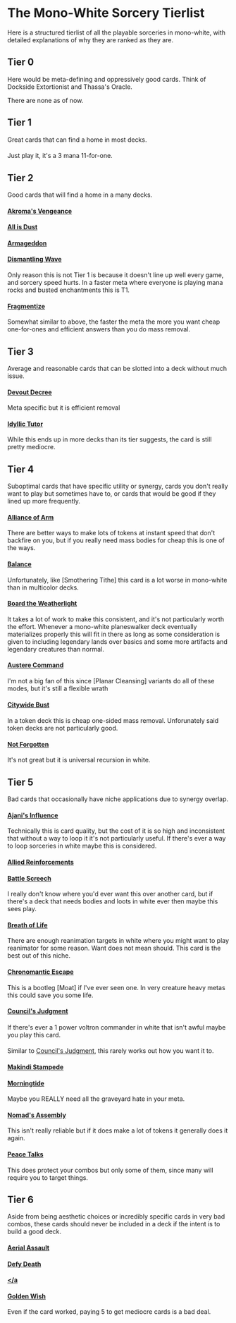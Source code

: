 # The Mono-White Sorcery Tierlist
 Here is a structured tierlist of all the playable sorceries in mono-white, with detailed explanations of why they are ranked as they are.

 ## Tier 0
Here would be meta-defining and oppressively good cards. Think of Dockside Extortionist and Thassa's Oracle.

There are none as of now.

## Tier 1
Great cards that can find a home in most decks.
#### <a href="https://scryfall.com/card/znr/12/emerias-call-emeria-shattered-skyclave"></a>
#### <a href="https://scryfall.com/card/hou/15/hour-of-revelation"></a>
Just play it, it's a 3 mana 11-for-one.
#### <a href="https://scryfall.com/card/znr/30/ondu-inversion-ondu-skyruins"></a>
#### <a href="https://scryfall.com/card/soi/32/open-the-armory"></a>
#### <a href=""></a>
#### <a href=""></a>
#### <a href=""></a>
#### <a href=""></a>
#### <a href=""></a>
#### <a href=""></a>
#### <a href=""></a>
#### <a href=""></a>
#### <a href=""></a>
#### <a href=""></a>
#### <a href=""></a>
#### <a href=""></a>
#### <a href=""></a>
#### <a href=""></a>
#### <a href=""></a>
#### <a href=""></a>
#### <a href=""></a>
#### <a href=""></a>
#### <a href=""></a>
#### <a href=""></a>
#### <a href=""></a>
#### <a href=""></a>
#### <a href=""></a>

## Tier 2
Good cards that will find a home in a many decks.
#### <a href="https://scryfall.com/card/ons/2/akromas-vengeance">Akroma's Vengeance</a> 
#### <a href="https://scryfall.com/card/roe/1/all-is-dust">All is Dust</a>
#### <a href="https://scryfall.com/card/leb/2/armageddon">Armageddon</a>
#### <a href="https://scryfall.com/card/c20/25/dismantling-wave">Dismantling Wave</a>
Only reason this is not Tier 1 is because it doesn't line up well every game, and sorcery speed hurts. In a faster meta where everyone is playing mana rocks and busted enchantments this is T1.
#### <a href="https://scryfall.com/card/kld/14/fragmentize">Fragmentize</a>
Somewhat similar to above, the faster the meta the more you want cheap one-for-ones and efficient answers than you do mass removal.
#### <a href="https://scryfall.com/card/eve/7/hallowed-burial"></a>
#### <a href="https://scryfall.com/card/m10/24/planar-cleansing"></a>
#### <a href=""></a>
#### <a href=""></a>
#### <a href=""></a>
#### <a href=""></a>
#### <a href=""></a>
#### <a href=""></a>
#### <a href=""></a>
#### <a href=""></a>
#### <a href=""></a>
#### <a href=""></a>
#### <a href=""></a>
#### <a href=""></a>
#### <a href=""></a>
#### <a href=""></a>
#### <a href=""></a>
#### <a href=""></a>
#### <a href=""></a>


## Tier 3
Average and reasonable cards that can be slotted into a deck without much issue.

#### <a href="https://scryfall.com/card/usg/6/catastrophe"></a>
#### <a href="https://scryfall.com/card/c20/83/cleansing-nova"></a>
#### <a href="https://scryfall.com/card/m12/12/day-of-judgment"></a>
#### <a href="https://scryfall.com/card/scg/8/decree-of-justice"></a>
#### <a href="https://scryfall.com/card/c20/86/descend-upon-the-sinful"></a>
#### <a href="https://scryfall.com/card/m20/13/devout-decree">Devout Decree</a>
Meta specific but it is efficient removal
#### <a href="https://scryfall.com/card/akh/210/dusk-dawn"></a>
#### <a href="https://scryfall.com/card/bok/4/final-judgment"></a>
#### <a href="https://scryfall.com/card/por/17/gift-of-estates"></a>
#### <a href="https://scryfall.com/card/mor/12/idyllic-tutor">Idyllic Tutor</a>
While this ends up in more decks than its tier suggests, the card is still pretty mediocre.
#### <a href="https://scryfall.com/card/m10/21/open-the-vaults"></a>
#### <a href=""></a>
#### <a href=""></a>
#### <a href=""></a>
#### <a href=""></a>
#### <a href=""></a>
#### <a href=""></a>
#### <a href=""></a>
#### <a href=""></a>
#### <a href=""></a>
#### <a href=""></a>
#### <a href=""></a>
#### <a href=""></a>
#### <a href=""></a>

## Tier 4
Suboptimal cards that have specific utility or synergy, cards you don't really want to play but sometimes have to, or cards that would be good if they lined up more frequently.
#### <a href="https://scryfall.com/card/cmd/4/alliance-of-arms">Alliance of Arm</a>
There are better ways to make lots of tokens at instant speed that don't backfire on you, but if you really need mass bodies for cheap this is one of the ways.
#### <a href="https://scryfall.com/card/akh/4/approach-of-the-second-sun"></a>
#### <a href="https://scryfall.com/card/leb/3/balance">Balance</a>
Unfortunately, like [Smothering Tithe] this card is a lot worse in mono-white than in multicolor decks.
#### <a href="https://scryfall.com/card/dom/8/board-the-weatherlight">Board the Weatherlight</a>
It takes a lot of work to make this consistent, and it's not particularly worth the effort. Whenever a mono-white planeswalker deck eventually materializes properly this will fit in there as long as some consideration is given to including legendary lands over basics and some more artifacts and legendary creatures than normal.
#### <a href="https://scryfall.com/card/lrw/3/austere-command">Austere Command</a>
I'm not a big fan of this since [Planar Cleansing] variants do all of these modes, but it's still a flexible wrath
#### <a href="https://scryfall.com/card/kld/15/fumigate"></a>
#### <a href="https://scryfall.com/card/exo/3/cataclysm"></a>
#### <a href="https://scryfall.com/card/ogw/16/call-the-gatewatch"></a>
#### <a href="https://scryfall.com/card/c20/82/citywide-bust">Citywide Bust</a>

#### <a href="https://scryfall.com/card/tor/3/cleansing-meditation"></a>
#### <a href="https://scryfall.com/card/emn/20/deploy-the-gatewatch"></a>
#### <a href="https://scryfall.com/card/drk/5/dust-to-dust"></a>
#### <a href="https://scryfall.com/card/avr/20/entreat-the-angels"></a>
#### <a href="https://scryfall.com/card/uds/9/flicker"></a>
#### <a href="https://scryfall.com/card/rav/21/hour-of-reckoning"></a>
In a token deck this is cheap one-sided mass removal. Unforunately said token decks are not particularly good. 
#### <a href="https://scryfall.com/card/ody/28/kirtars-wrath"></a>
#### <a href="https://scryfall.com/card/con/11/martial-coup"></a>
#### <a href="https://scryfall.com/card/drk/12/martyrs-cry"></a>
#### <a href="https://scryfall.com/card/shm/13/mine-excavation"></a>
#### <a href="https://scryfall.com/card/soi/30/not-forgotten">Not Forgotten</a>
It's not great but it is universal recursion in white.
#### <a href="https://scryfall.com/card/roe/40/oust"></a>
#### <a href="https://scryfall.com/card/mbs/15/phyrexian-rebirth"></a>
#### <a href="https://scryfall.com/card/usg/31/planar-birth"></a>
#### <a href="https://scryfall.com/card/bfz/42/planar-outburst"></a>
#### <a href=""></a>
#### <a href=""></a>
#### <a href=""></a>
#### <a href=""></a>
#### <a href=""></a>
#### <a href=""></a>
#### <a href=""></a>
#### <a href=""></a>

## Tier 5
Bad cards that occasionally have niche applications due to synergy overlap.

#### <a href="https://scryfall.com/card/m19/282/ajanis-influence">Ajani's Influence</a> 
Technically this is card quality, but the cost of it is so high and inconsistent that without a way to loop it it's not particularly useful. If there's ever a way to loop sorceries in white maybe this is considered.
#### <a href="https://scryfall.com/card/ogw/15/allied-reinforcements">Allied Reinforcements</a>
#### <a href="https://scryfall.com/card/ody/10/balancing-act"></a>
#### <a href="https://scryfall.com/card/jud/3/battle-screech">Battle Screech</a>
I really don't know where you'd ever want this over another card, but if there's a deck that needs bodies and loots in white ever then maybe this sees play.
#### <a href="https://scryfall.com/card/por/10/breath-of-life">Breath of Life</a>
There are enough reanimation targets in white where you might want to play reanimator for some reason. Want does not mean should. This card is the best out of this niche.
#### <a href="https://scryfall.com/card/fut/4/chronomantic-escape">Chronomantic Escape</a>
This is a bootleg [Moat] if I've ever seen one. In very creature heavy metas this could save you some life.
#### <a href="https://scryfall.com/card/chk/6/cleanfall"></a>
#### <a href="https://scryfall.com/card/plist/12/councils-judgment">Council's Judgment</a>
#### <a href="https://scryfall.com/card/inv/13/death-or-glory"></a>
#### <a href="https://scryfall.com/card/soi/12/declaration-in-stone"></a>
#### <a href="https://scryfall.com/card/c14/6/deploy-to-the-front"></a>
#### <a href="https://scryfall.com/card/m14/16/devout-invocation"></a>
#### <a href="https://scryfall.com/card/scg/9/dimensional-breach"></a>
#### <a href="https://scryfall.com/card/isd/10/divine-reckoning"></a>
#### <a href="https://scryfall.com/card/c18/2/empyrial-storm"></a>
#### <a href="https://scryfall.com/card/ktk/8/end-hostilities"></a>
#### <a href="https://scryfall.com/card/sok/9/enduring-ideal"></a>
#### <a href="https://scryfall.com/card/me3/11/false-defeat"></a>
#### <a href="https://scryfall.com/card/c14/7/fell-the-mighty"></a>
If there's ever a 1 power voltron commander in white that isn't awful maybe you play this card.
#### <a href="https://scryfall.com/card/war/12/finale-of-glory"></a>
#### <a href="https://scryfall.com/card/c17/4/fortunate-few"></a>
Similar to <a href="https://scryfall.com/card/plist/12/councils-judgment">Council's Judgment</a>, this rarely works out how you want it to.
#### <a href="https://scryfall.com/card/znr/26/makindi-stampede-makindi-mesas">Makindi Stampede</a>
#### <a href="https://scryfall.com/card/pls/10/march-of-souls"></a>
#### <a href="https://scryfall.com/card/shm/12/mass-calcify"></a>
#### <a href="https://scryfall.com/card/tor/10/morningtide">Morningtide</a>
Maybe you REALLY need all the graveyard hate in your meta.
#### <a href="https://scryfall.com/card/roe/39/nomads-assembly">Nomad's Assembly</a>
This isn't really reliable but if it does make a lot of tokens it generally does it again.
#### <a href="https://scryfall.com/card/vis/15/peace-talks">Peace Talks</a>
This does protect your combos but only some of them, since many will require you to target things.
#### <a href=""></a>
#### <a href=""></a>
#### <a href=""></a>
#### <a href=""></a>
#### <a href=""></a>
#### <a href=""></a>
#### <a href=""></a>
#### <a href=""></a>
#### <a href=""></a>
#### <a href=""></a>
#### <a href=""></a>
#### <a href=""></a>

## Tier 6
Aside from being aesthetic choices or incredibly specific cards in very bad combos, these cards should never be included in a deck if the intent is to build a good deck.

#### <a href="https://scryfall.com/card/jmp/80/aerial-assault">Aerial Assault</a>
#### <a href="https://scryfall.com/card/ody/2/ancestral-tribute"></a>
#### <a href="https://scryfall.com/card/por/2/angelic-blessing"></a>
#### <a href="https://scryfall.com/card/gtc/2/angelic-edict"></a>
#### <a href="https://scryfall.com/card/soi/3/angelic-purge"></a>
#### <a href="https://scryfall.com/card/dka/1/archangels-light"></a>
#### <a href="https://scryfall.com/card/p02/14/bargain"></a>
#### <a href="https://scryfall.com/card/m21/322/basris-aegis"></a>
#### <a href="https://scryfall.com/card/m21/10/basris-solidarity"></a>
#### <a href="https://scryfall.com/card/gpt/3/benediction-of-moons"></a>
#### <a href="https://scryfall.com/card/pcy/4/blessed-wind"></a>
#### <a href="https://scryfall.com/card/mir/5/blinding-light"></a>
#### <a href="https://scryfall.com/card/bbd/26/bring-down"></a>
#### <a href="https://scryfall.com/card/war/6/bond-of-discipline"></a>
#### <a href="https://scryfall.com/card/rna/5/bring-to-trial"></a>
#### <a href="https://scryfall.com/card/dom/9/call-the-cavalry"></a>
#### <a href="https://scryfall.com/card/cmr/15/captains-call"></a>
#### <a href="https://scryfall.com/card/soi/10/chaplains-blessing"></a>
#### <a href="https://scryfall.com/card/mma/9/cenns-enlistment"></a>
#### <a href="https://scryfall.com/card/drk/4/cleansing"></a>
#### <a href="https://scryfall.com/card/rix/4/cleansing-ray"></a>
#### <a href="https://scryfall.com/card/emn/17/collective-effort"></a>
#### <a href="https://scryfall.com/card/zen/8/conquerors-pledge"></a>
#### <a href="https://scryfall.com/card/c15/66/dawn-to-dusk"></a>
#### <a href="https://scryfall.com/card/avr/16/defy-death">Defy Death</a>
#### <a href="https://scryfall.com/card/tsp/13/divine-congregation"></a>
#### <a href="https://scryfall.com/card/apc/8/divine-light"></a>
#### <a href="https://scryfall.com/card/ptk/3/empty-city-ruse"></a>
#### <a href="https://scryfall.com/card/m20/15/eternal-isolation"></a>
#### <a href="https://scryfall.com/card/soi/18/ethereal-guidance"></a>
#### <a href="https://scryfall.com/card/tsp/16/evangelize"></a>
#### <a href="https://scryfall.com/card/ala/11/excommunicate"></a>
#### <a href="https://scryfall.com/card/bng/10/excoriate"></a>
#### <a href="https://scryfall.com/card/eld/11/faerie-guidemother-gift-of-the-fae"></a>
#### <a href="https://scryfall.com/card/apc/10/false-dawn"></a>
#### <a href="https://scryfall.com/card/por/14/false-peace"></a>
#### <a href="https://scryfall.com/card/p02/16/festival-of-trokin"></a>
#### <a href="https://scryfall.com/card/mor/9/feudkillers-verdict"></a>
#### <a href="https://scryfall.com/card/dka/8/gather-the-townsfolk"></a
#### <a href="https://scryfall.com/card/tsp/20/gaze-of-justice"></a>
#### <a href="https://scryfall.com/card/wth/15/gerrards-wisdom"></a>
#### <a href="https://scryfall.com/card/war/267/gideons-battle-cry"></a>
#### <a href="https://scryfall.com/card/grn/12/gird-for-battle"></a>
#### <a href="https://scryfall.com/card/ths/15/glare-of-heresy"></a>
#### <a href="https://scryfall.com/card/inv/18/global-ruin"></a>
#### <a href="https://scryfall.com/card/jud/12/golden-wish">Golden Wish</a>
Even if the card worked, paying 5 to get mediocre cards is a bad deal.
#### <a href="https://scryfall.com/card/bfz/9/gruesome-slaughter"></a>
#### <a href="https://scryfall.com/card/me3/13/guan-yus-1000-li-march"></a>
#### <a href="https://scryfall.com/card/ima/21/great-teachers-decree"></a>
#### <a href="https://scryfall.com/card/ons/39/harsh-mercy"></a>
#### <a href="https://scryfall.com/card/ori/17/healing-hands"></a>
#### <a href="https://scryfall.com/card/plc/7/heroes-remembered"></a>
#### <a href="https://scryfall.com/card/m14/21/hive-stirrings"></a>
#### <a href="https://scryfall.com/card/fem/15/icatian-town"></a>
#### <a href="https://scryfall.com/card/dka/11/increasing-devotion"></a>
#### <a href="https://scryfall.com/card/aer/186/inspiring-roar"></a>
#### <a href="https://scryfall.com/card/ala/14/invincible-hymn"></a>
#### <a href="https://scryfall.com/card/wwk/8/ionas-judgment"></a>
#### <a href="https://scryfall.com/card/emn/32/ironwrights-cleansing"></a>
#### <a href="https://scryfall.com/card/gtc/19/knight-watch"></a>
#### <a href="https://scryfall.com/card/ori/25/kytheons-tactics"></a>
#### <a href="https://scryfall.com/card/zen/24/landbind-ritual"></a>
#### <a href="https://scryfall.com/card/jou/15/launch-the-fleet"></a>
#### <a href="https://scryfall.com/card/hml/9/leeches"></a>
#### <a href="https://scryfall.com/card/xln/21/legions-judgment"></a>
#### <a href="https://scryfall.com/card/eld/21/lonesome-unicorn-rider-in-need"></a>
#### <a href="https://scryfall.com/card/dgm/3/lyev-decree"></a>
#### <a href="https://scryfall.com/card/fut/13/marshaling-cry"></a>
#### <a href="https://scryfall.com/card/ptk/13/misfortunes-gain"></a>
#### <a href="https://scryfall.com/card/hou/18/oketras-last-mercy"></a>
#### <a href="https://scryfall.com/card/bfz/41/ondu-rising"></a>
#### <a href="https://scryfall.com/card/isd/26/paraselene"></a>
#### <a href="https://scryfall.com/card/por/21/path-of-peace"></a>
#### <a href="https://scryfall.com/card/ptk/15/peach-garden-oath"></a>
#### <a href="https://scryfall.com/card/exo/14/pegasus-stampede"></a>
#### <a href=""></a>
#### <a href=""></a>
#### <a href=""></a>
#### <a href=""></a>
#### <a href=""></a>
#### <a href=""></a>
#### <a href=""></a>
#### <a href=""></a>
#### <a href=""></a>
#### <a href=""></a>
#### <a href=""></a>
#### <a href=""></a>
#### <a href=""></a>
#### <a href=""></a>
#### <a href=""></a>
#### <a href=""></a>
#### <a href=""></a>
#### <a href=""></a>
#### <a href=""></a>
#### <a href=""></a>
#### <a href=""></a>
#### <a href=""></a>
#### <a href=""></a>
#### <a href=""></a>
#### <a href=""></a>
#### <a href=""></a>
#### <a href=""></a>
#### <a href=""></a>
#### <a href=""></a>
#### <a href=""></a>
#### <a href=""></a>
#### <a href=""></a>
#### <a href=""></a>
#### <a href=""></a>
#### <a href=""></a>
#### <a href=""></a>
#### <a href=""></a>
#### <a href=""></a>
#### <a href=""></a>
#### <a href=""></a>
#### <a href=""></a>
#### <a href=""></a>
#### <a href=""></a>
#### <a href=""></a>
#### <a href=""></a>
#### <a href=""></a>
#### <a href=""></a>
#### <a href=""></a>
#### <a href=""></a>
#### <a href=""></a>
#### <a href=""></a>
#### <a href=""></a>
#### <a href=""></a>
#### <a href=""></a>
#### <a href=""></a>
#### <a href=""></a>
#### <a href=""></a>
#### <a href=""></a>
#### <a href=""></a>
#### <a href=""></a>
#### <a href=""></a>
#### <a href=""></a>
#### <a href=""></a>
#### <a href=""></a>
#### <a href=""></a>
#### <a href=""></a>
#### <a href=""></a>
#### <a href=""></a>
#### <a href=""></a>
#### <a href=""></a>
#### <a href=""></a>
#### <a href=""></a>
#### <a href=""></a>
#### <a href=""></a>
#### <a href=""></a>
#### <a href=""></a>
#### <a href=""></a>
#### <a href=""></a>
#### <a href=""></a>
#### <a href=""></a>
#### <a href=""></a>
#### <a href=""></a>
#### <a href=""></a>
#### <a href=""></a>
#### <a href=""></a>
#### <a href=""></a>